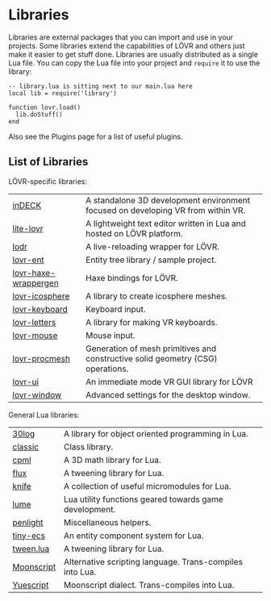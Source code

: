 Libraries
===

Libraries are external packages that you can import and use in your projects.  Some libraries extend
the capabilities of LÖVR and others just make it easier to get stuff done.  Libraries are usually
distributed as a single Lua file.  You can copy the Lua file into your project and `require` it to
use the library:

    -- library.lua is sitting next to our main.lua here
    local lib = require('library')

    function lovr.load()
      lib.doStuff()
    end

Also see the <a data-key="Plugins">Plugins</a> page for a list of useful plugins.

List of Libraries
---

LÖVR-specific libraries:

<table>
  <tbody>
    <tr>
      <td><a href="https://github.com/jmiskovic/indeck">inDECK</a></td>
      <td>A standalone 3D development environment focused on developing VR from within VR.</td>
    </tr>
    <tr>
      <td><a href="https://github.com/jmiskovic/lite-lovr">lite-lovr</a></td>
      <td>A lightweight text editor written in Lua and hosted on LÖVR platform.</td>
    </tr>
    <tr>
      <td><a href="https://github.com/mcclure/lodr">lodr</a></td>
      <td>A live-reloading wrapper for LÖVR.</td>
    </tr>
    <tr>
      <td><a href="https://github.com/mcclure/lovr-ent">lovr-ent</a></td>
      <td>Entity tree library / sample project.</td>
    </tr>
    <tr>
      <td><a href="https://github.com/excessive/lovr-haxe-wrappergen">lovr-haxe-wrappergen</a></td>
      <td>Haxe bindings for LÖVR.</td>
    </tr>
    <tr>
      <td><a href="https://github.com/bjornbytes/lovr-icosphere">lovr-icosphere</a></td>
      <td>A library to create icosphere meshes.</td>
    </tr>
    <tr>
      <td><a href="https://github.com/bjornbytes/lovr-keyboard">lovr-keyboard</a></td>
      <td>Keyboard input.</td>
    </tr>
    <tr>
      <td><a href="https://github.com/alloverse/lovr-letters">lovr-letters</a></td>
      <td>A library for making VR keyboards.</td>
    </tr>
    <tr>
      <td><a href="https://github.com/bjornbytes/lovr-mouse">lovr-mouse</a></td>
      <td>Mouse input.</td>
    </tr>
    <tr>
      <td><a href="http://github.com/jmiskovic/lovr-procmesh">lovr-procmesh</a></td>
      <td>Generation of mesh primitives and constructive solid geometry (CSG) operations.</td>
    </tr>
    <tr>
      <td><a href="https://github.com/immortalx74/lovr-ui">lovr-ui</a></td>
      <td>An immediate mode VR GUI library for LÖVR</td>
    </tr>
    <tr>
      <td><a href="https://github.com/Papaew/lovr-window">lovr-window</a></td>
      <td>Advanced settings for the desktop window.</td>
    </tr>
  </tbody>
</table>

General Lua libraries:

<table>
  <tbody>
    <tr>
      <td><a href="https://github.com/Yonaba/30log">30log</a></td>
      <td>A library for object oriented programming in Lua.</td>
    </tr>
    <tr>
      <td><a href="https://github.com/rxi/classic">classic</a></td>
      <td>Class library.</td>
    </tr>
    <tr>
      <td><a href="https://github.com/excessive/cpml">cpml</a></td>
      <td>A 3D math library for Lua.</td>
    </tr>
    <tr>
      <td><a href="https://github.com/rxi/flux">flux</a></td>
      <td>A tweening library for Lua.</td>
    </tr>
    <tr>
      <td><a href="https://github.com/airstruck/knife">knife</a></td>
      <td>A collection of useful micromodules for Lua.</td>
    </tr>
    <tr>
      <td><a href="https://github.com/rxi/lume">lume</a></td>
      <td>Lua utility functions geared towards game development.</td>
    </tr>
    <tr>
      <td><a href="https://github.com/lunarmodules/penlight">penlight</a></td>
      <td>Miscellaneous helpers.</td>
    </tr>
    <tr>
      <td><a href="https://github.com/bakpakin/tiny-ecs">tiny-ecs</a></td>
      <td>An entity component system for Lua.</td>
    </tr>
    <tr>
      <td><a href="https://github.com/kikito/tween.lua">tween.lua</a></td>
      <td>A tweening library for Lua.</td>
    </tr>
    <tr>
      <td><a href="https://github.com/leafo/moonscript">Moonscript</a></td>
      <td>Alternative scripting language. Trans-compiles into Lua.</td>
    </tr>
    <tr>
      <td><a href="https://github.com/pigpigyyy/Yuescript">Yuescript</a></td>
      <td>Moonscript dialect. Trans-compiles into Lua.</td>
    </tr>
  </tbody>
</table>
